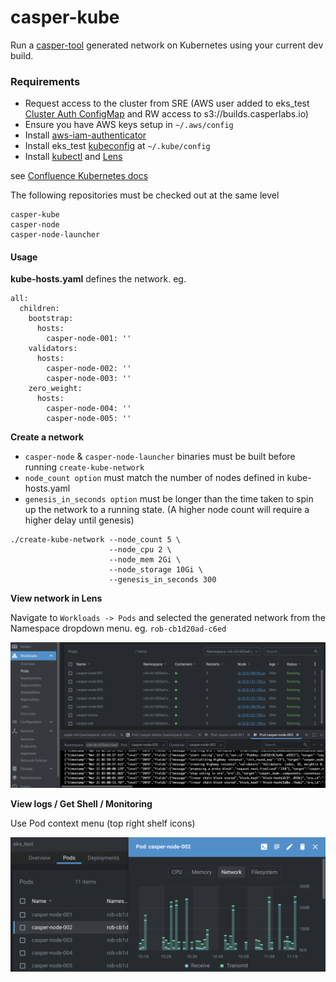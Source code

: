 # casper-kube

Run a [casper-tool](https://github.com/dwerner/casper-test-ansible/blob/main/casper-tool.py) generated network on Kubernetes using your current dev build.



### Requirements



* Request access to the cluster from SRE (AWS user added to eks_test [Cluster Auth ConfigMap](https://github.com/CasperLabs/sre/blob/master/kubernetes/clusters/test/config-map-aws-auth.yaml) and RW access to s3://builds.casperlabs.io)
* Ensure you have AWS keys setup in `~/.aws/config`
* Install [aws-iam-authenticator](https://docs.aws.amazon.com/eks/latest/userguide/install-aws-iam-authenticator.html)
* Install eks_test [kubeconfig](https://github.com/CasperLabs/sre/blob/master/terraform/kubernetes/test/kubeconfig_test) at `~/.kube/config`
* Install [kubectl](https://kubernetes.io/docs/tasks/tools/install-kubectl/) and [Lens](https://k8slens.dev/) 


see [Confluence Kubernetes docs](https://casperlabs.atlassian.net/wiki/spaces/OPS/pages/1034584065/Kubernetes)


The following repositories must be checked out at the same level

```
casper-kube
casper-node
casper-node-launcher
```


#### Usage

**kube-hosts.yaml** defines the network. eg.

```
all:
  children:
    bootstrap:
      hosts:
        casper-node-001: ''
    validators:
      hosts:
        casper-node-002: ''
        casper-node-003: ''
    zero_weight:
      hosts:
        casper-node-004: ''
        casper-node-005: ''
```

**Create a network**

* `casper-node` & `casper-node-launcher` binaries must be built before running `create-kube-network` 
* `node_count option` must match the number of nodes defined in kube-hosts.yaml
* `genesis_in_seconds option` must be longer than the time taken to spin up the network to a running state. (A higher node count will require a higher delay until genesis)


```
./create-kube-network --node_count 5 \
                      --node_cpu 2 \
                      --node_mem 2Gi \
                      --node_storage 10Gi \
                      --genesis_in_seconds 300
```


**View network in Lens**

Navigate to `Workloads -> Pods` and selected the generated network from the Namespace dropdown menu. eg. `rob-cb1d20ad-c6ed`

![Lens example](docs/readme1.png)

**View logs / Get Shell / Monitoring**

Use Pod context menu (top right shelf icons)

![Lens example](docs/readme2.png)